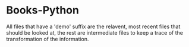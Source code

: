 # Books-Python
All files that have a 'demo' suffix are the relavent, most recent files that should be looked at, the rest are intermediate files to keep a trace of the transformation of the information.
